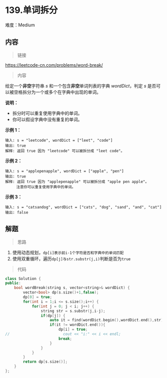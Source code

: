 # 139.单词拆分

难度：Medium

## 内容

> 链接

https://leetcode-cn.com/problems/word-break/

> 内容

给定一个**非空**字符串 *s* 和一个包含**非空**单词列表的字典 *wordDict*，判定 *s* 是否可以被空格拆分为一个或多个在字典中出现的单词。

**说明：**

- 拆分时可以重复使用字典中的单词。
- 你可以假设字典中没有重复的单词。

**示例 1：**

```
输入: s = "leetcode", wordDict = ["leet", "code"]
输出: true
解释: 返回 true 因为 "leetcode" 可以被拆分成 "leet code"。
```

**示例 2：**

```
输入: s = "applepenapple", wordDict = ["apple", "pen"]
输出: true
解释: 返回 true 因为 "applepenapple" 可以被拆分成 "apple pen apple"。
     注意你可以重复使用字典中的单词。
```

**示例 3：**

```
输入: s = "catsandog", wordDict = ["cats", "dog", "sand", "and", "cat"]
输出: false
```

## 解题

> 思路

1. 使用动态规划，`dp[i]表示前i-1个字符是否和字典中的单词匹配`
2. 使用双重循环，遍历`dp[j]与str.substr(j,i)`判断是否为`true`

> 代码

```c++
class Solution {
public:
    bool wordBreak(string s, vector<string>& wordDict) {
        vector<bool> dp(s.size()+1,false);
        dp[0] = true;
        for(int i = 1;i <= s.size();i++) {
            for(int j = 0; j < i; j++) {
                string str = s.substr(j,i-j);
                if(dp[j]) {
                    auto it = find(wordDict.begin(),wordDict.end(),str);
                    if(it != wordDict.end()){
                        dp[i] = true;
//                        cout << "i:" << i << endl;
                        break;
                    }
                }
            }
        }
        return dp[s.size()];
    }
};
```

